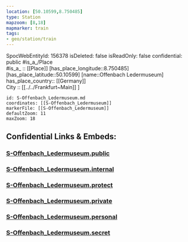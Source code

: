 ```yaml
---
location: [50.10599,8.750485] 
type: Station 
mapzoom: [8,18] 
mapmarker: train 
tags:
- geo/station/train
---
```

SpocWebEntityId: 156378
isDeleted: false
isReadOnly: false
confidential: public
#is_a_/Place  
#is_a_ :: [[Place]] 
[has_place_longitude::8.750485] 
[has_place_latitude::50.10599] 
[name::Offenbach Ledermuseum] 
has_place_country:: [[Germany]]  
City :: [[../../Frankfurt~Main]] ] 


```leaflet
id: S-Offenbach_Ledermuseum.md
coordinates: [[S-Offenbach_Ledermuseum]] 
markerFile: [[S-Offenbach_Ledermuseum]] 
defaultZoom: 11 
maxZoom: 18
```


## Confidential Links & Embeds: 

### [S-Offenbach_Ledermuseum.public](/_public/\Earth\Continent\Europe\Europe~Central\Germany\Germany~West\Hessen\counties~Hessen\Frankfurt~Main\Stations-FFM~SS-Offenbach_Ledermuseum.public.md) 

### [S-Offenbach_Ledermuseum.internal](/_internal/\Earth\Continent\Europe\Europe~Central\Germany\Germany~West\Hessen\counties~Hessen\Frankfurt~Main\Stations-FFM~SS-Offenbach_Ledermuseum.internal.md) 

### [S-Offenbach_Ledermuseum.protect](/_protect/\Earth\Continent\Europe\Europe~Central\Germany\Germany~West\Hessen\counties~Hessen\Frankfurt~Main\Stations-FFM~SS-Offenbach_Ledermuseum.protect.md) 

### [S-Offenbach_Ledermuseum.private](/_private/\Earth\Continent\Europe\Europe~Central\Germany\Germany~West\Hessen\counties~Hessen\Frankfurt~Main\Stations-FFM~SS-Offenbach_Ledermuseum.private.md) 

### [S-Offenbach_Ledermuseum.personal](/_personal/\Earth\Continent\Europe\Europe~Central\Germany\Germany~West\Hessen\counties~Hessen\Frankfurt~Main\Stations-FFM~SS-Offenbach_Ledermuseum.personal.md) 

### [S-Offenbach_Ledermuseum.secret](/_secret/\Earth\Continent\Europe\Europe~Central\Germany\Germany~West\Hessen\counties~Hessen\Frankfurt~Main\Stations-FFM~SS-Offenbach_Ledermuseum.secret.md)

